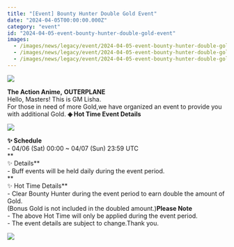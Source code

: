```yaml
---
title: "[Event] Bounty Hunter Double Gold Event"
date: "2024-04-05T00:00:00.000Z"
category: "event"
id: "2024-04-05-event-bounty-hunter-double-gold-event"
images:
  - /images/news/legacy/event/2024-04-05-event-bounty-hunter-double-gold-event/18f3a97957d040dbb3008e13c484c1aa.webp
  - /images/news/legacy/event/2024-04-05-event-bounty-hunter-double-gold-event/c0d977cdf5a8457b90ede44f0d0e6564.webp
  - /images/news/legacy/event/2024-04-05-event-bounty-hunter-double-gold-event/c6563b685043436fa3fb19e4dfa148f9.webp
---
```


![](/images/news/legacy/event/2024-04-05-event-bounty-hunter-double-gold-event/18f3a97957d040dbb3008e13c484c1aa.webp)  

**The Action Anime,** **OUTERPLANE**  
Hello, Masters! This is GM Lisha.  
For those in need of more Gold,we have organized an event to provide you with additional Gold. **◈ Hot Time Event Details**

![](/images/news/legacy/event/2024-04-05-event-bounty-hunter-double-gold-event/c0d977cdf5a8457b90ede44f0d0e6564.webp)  
  

**✨ Schedule**  
\- 04/06 (Sat) 00:00 ~ 04/07 (Sun) 23:59 UTC  
**  
✨ Details**  
\- Buff events will be held daily during the event period.  
**  
✨ Hot Time Details**  
\- Clear Bounty Hunter during the event period to earn double the amount of Gold.  
(Bonus Gold is not included in the doubled amount.)**Please Note**  
\- The above Hot Time will only be applied during the event period.  
\- The event details are subject to change.Thank you.

![](/images/news/legacy/event/2024-04-05-event-bounty-hunter-double-gold-event/c6563b685043436fa3fb19e4dfa148f9.webp)
